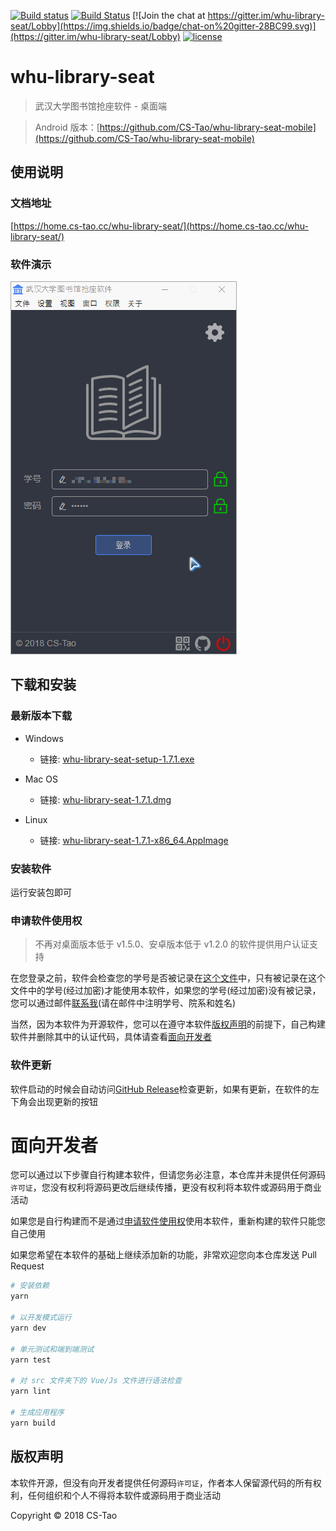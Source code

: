 [![Build status](https://ci.appveyor.com/api/projects/status/qq2adqaxv6vfj7di/branch/master?svg=true)](https://ci.appveyor.com/project/CS-Tao/whu-library-seat/branch/master)
[![Build Status](https://travis-ci.com/CS-Tao/whu-library-seat.svg?branch=master)](https://travis-ci.com/CS-Tao/whu-library-seat)
[![Join the chat at https://gitter.im/whu-library-seat/Lobby](https://img.shields.io/badge/chat-on%20gitter-28BC99.svg)](https://gitter.im/whu-library-seat/Lobby)
[![license](https://img.shields.io/badge/license-none-yellow.svg)](#版权声明)

# whu-library-seat

> 武汉大学图书馆抢座软件 - 桌面端

> Android 版本：[https://github.com/CS-Tao/whu-library-seat-mobile](https://github.com/CS-Tao/whu-library-seat-mobile)

## 使用说明

### 文档地址

[https://home.cs-tao.cc/whu-library-seat/](https://home.cs-tao.cc/whu-library-seat/)

### 软件演示

![软件演示](https://raw.githubusercontent.com/CS-Tao/github-content/master/contents/github/whu-library-seat/full.gif)

## 下载和安装

### 最新版本下载

- Windows
    - 链接: [whu-library-seat-setup-1.7.1.exe](https://github.com/CS-Tao/whu-library-seat/releases/download/v1.7.1/whu-library-seat-setup-1.7.1.exe)

- Mac OS
    - 链接: [whu-library-seat-1.7.1.dmg](https://github.com/CS-Tao/whu-library-seat/releases/download/v1.7.1/whu-library-seat-1.7.1.dmg)

- Linux
    - 链接: [whu-library-seat-1.7.1-x86_64.AppImage](https://github.com/CS-Tao/whu-library-seat/releases/download/v1.7.1/whu-library-seat-1.7.1-x86_64.AppImage)

### 安装软件

运行安装包即可

### 申请软件使用权

> 不再对桌面版本低于 v1.5.0、安卓版本低于 v1.2.0 的软件提供用户认证支持

在您登录之前，软件会检查您的学号是否被记录在[这个文件](https://github.com/CS-Tao/whu-library-seat/blob/user-validation/validation.json)中，只有被记录在这个文件中的学号(经过加密)才能使用本软件，如果您的学号(经过加密)没有被记录，您可以通过邮件[联系我](http://mail.qq.com/cgi-bin/qm_share?t=qm_mailme&email=whucstao@qq.com)(请在邮件中注明学号、院系和姓名)

当然，因为本软件为开源软件，您可以在遵守本软件[版权声明](#版权声明)的前提下，自己构建软件并删除其中的认证代码，具体请查看[面向开发者](#面向开发者)

### 软件更新

软件启动的时候会自动访问[GitHub Release](https://github.com/CS-Tao/whu-library-seat/releases/latest)检查更新，如果有更新，在软件的左下角会出现更新的按钮

# 面向开发者

您可以通过以下步骤自行构建本软件，但请您务必注意，本仓库并未提供任何源码`许可证`，您没有权利将源码更改后继续传播，更没有权利将本软件或源码用于商业活动

如果您是自行构建而不是通过[申请软件使用权](#申请软件使用权)使用本软件，重新构建的软件只能您自己使用

如果您希望在本软件的基础上继续添加新的功能，非常欢迎您向本仓库发送 Pull Request

``` bash
# 安装依赖
yarn

# 以开发模式运行
yarn dev

# 单元测试和端到端测试
yarn test

# 对 src 文件夹下的 Vue/Js 文件进行语法检查
yarn lint

# 生成应用程序
yarn build
```

## 版权声明

本软件开源，但没有向开发者提供任何源码`许可证`，作者本人保留源代码的所有权利，任何组织和个人不得将本软件或源码用于商业活动

Copyright © 2018 CS-Tao
